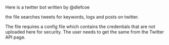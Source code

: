 
Here is a twitter bot written by @dlefcoe

the file searches tweets for keywords, logs and posts on twitter.

The file requires a config file which contains the credentials that are not uploaded here for security.
The user needs to get the same from the Twitter API page.

